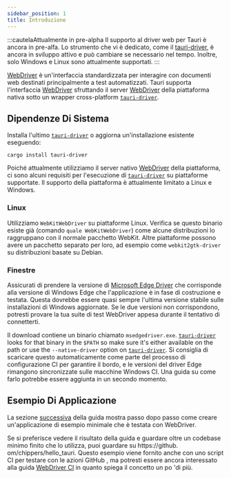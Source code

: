 ```yaml
---
sidebar_position: 1
title: Introduzione
---
```


:::cautelaAttualmente in pre-alpha
Il supporto al driver web per Tauri è ancora in pre-alfa. Lo strumento che vi è dedicato, come il [tauri-driver][], è ancora in sviluppo attivo e può cambiare se necessario nel tempo. Inoltre, solo Windows e Linux sono attualmente supportati.
:::

[WebDriver][] è un'interfaccia standardizzata per interagire con documenti web destinati principalmente a test automatizzati. Tauri supporta l'interfaccia [WebDriver][] sfruttando il server [WebDriver][] della piattaforma nativa sotto un wrapper cross-platform [`tauri-driver`][].

## Dipendenze Di Sistema

Installa l'ultimo [`tauri-driver`][] o aggiorna un'installazione esistente eseguendo:

```shell
cargo install tauri-driver
```

Poiché attualmente utilizziamo il server nativo [WebDriver][] della piattaforma, ci sono alcuni requisiti per l'esecuzione di [`tauri-driver`][] su piattaforme supportate. Il supporto della piattaforma è attualmente limitato a Linux e Windows.

### Linux

Utilizziamo `WebKitWebDriver` su piattaforme Linux. Verifica se questo binario esiste già (comando `quale WebKitWebDriver`) come alcune distribuzioni lo raggruppano con il normale pacchetto WebKit. Altre piattaforme possono avere un pacchetto separato per loro, ad esempio come `webkit2gtk-driver` su distribuzioni basate su Debian.

### Finestre

Assicurati di prendere la versione di [Microsoft Edge Driver][] che corrisponde alla versione di Windows Edge che l'applicazione è in fase di costruzione e testata. Questa dovrebbe essere quasi sempre l'ultima versione stabile sulle installazioni di Windows aggiornate. Se le due versioni non corrispondono, potresti provare la tua suite di test WebDriver appesa durante il tentativo di connetterti.

Il download contiene un binario chiamato `msedgedriver.exe`. [`tauri-driver`][] looks for that binary in the `$PATH` so make sure it's either available on the path or use the `--native-driver` option on [`tauri-driver`][]. Si consiglia di scaricare questo automaticamente come parte del processo di configurazione CI per garantire il bordo, e le versioni del driver Edge rimangono sincronizzate sulle macchine Windows CI. Una guida su come farlo potrebbe essere aggiunta in un secondo momento.

## Esempio Di Applicazione

La sezione [successiva](example/setup) della guida mostra passo dopo passo come creare un'applicazione di esempio minimale che è testata con WebDriver.

Se si preferisce vedere il risultato della guida e guardare oltre un codebase minimo finito che lo utilizza, puoi guardare su https://github. om/chippers/hello_tauri. Questo esempio viene fornito anche con uno script CI per testare con le azioni GitHub , ma potresti essere ancora interessato alla guida [WebDriver CI](ci) in quanto spiega il concetto un po 'di più.

[WebDriver]: https://www.w3.org/TR/webdriver/
[`tauri-driver`]: https://crates.io/crates/tauri-driver
[tauri-driver]: https://crates.io/crates/tauri-driver
[Microsoft Edge Driver]: https://developer.microsoft.com/en-us/microsoft-edge/tools/webdriver/
